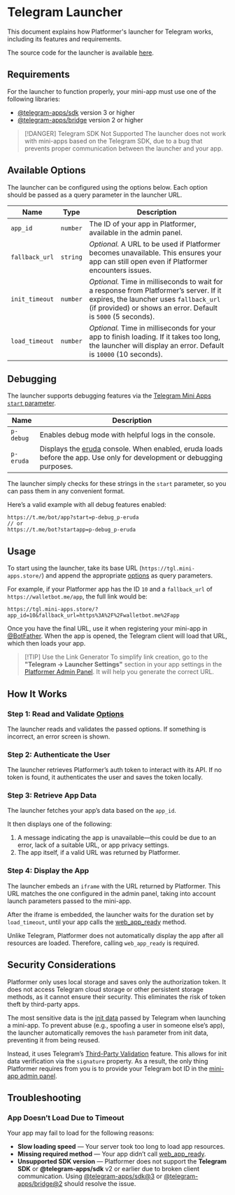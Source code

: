 # Telegram Launcher

This document explains how Platformer's launcher for Telegram works, including its features and requirements.

The source code for the launcher is
available [here](https://github.com/platformer-hq/platformer-monorepo/tree/master/apps/telegram-launcher).

## Requirements

For the launcher to function properly, your mini-app must use one of the following libraries:

* [@telegram-apps/sdk](https://docs.telegram-mini-apps.com/packages/telegram-apps-sdk/3-x) version 3 or higher
* [@telegram-apps/bridge](https://docs.telegram-mini-apps.com/packages/telegram-apps-bridge/2-x) version 2 or higher

> [!DANGER] Telegram SDK Not Supported
> The launcher does not work with mini-apps based on the Telegram SDK, due to a bug that prevents proper communication
> between the launcher and your app.

## Available Options

The launcher can be configured using the options below. Each option should be passed as a query parameter in the
launcher URL.

| Name           | Type     | Description                                                                                                                                                                                       |
|----------------|----------|---------------------------------------------------------------------------------------------------------------------------------------------------------------------------------------------------|
| `app_id`       | `number` | The ID of your app in Platformer, available in the admin panel.                                                                                                                                   |
| `fallback_url` | `string` | *Optional.* A URL to be used if Platformer becomes unavailable. This ensures your app can still open even if Platformer encounters issues.                                                        |
| `init_timeout` | `number` | *Optional.* Time in milliseconds to wait for a response from Platformer’s server. If it expires, the launcher uses `fallback_url` (if provided) or shows an error. Default is `5000` (5 seconds). |
| `load_timeout` | `number` | *Optional.* Time in milliseconds for your app to finish loading. If it takes too long, the launcher will display an error. Default is `10000` (10 seconds).                                       |

## Debugging

The launcher supports debugging features via the [Telegram Mini Apps
`start` parameter](https://docs.telegram-mini-apps.com/platform/start-parameter).

| Name      | Description                                                                                                                                             |
|-----------|---------------------------------------------------------------------------------------------------------------------------------------------------------|
| `p-debug` | Enables debug mode with helpful logs in the console.                                                                                                    |
| `p-eruda` | Displays the [eruda](http://npmjs.com/package/eruda) console. When enabled, eruda loads before the app. Use only for development or debugging purposes. |

The launcher simply checks for these strings in the `start` parameter, so you can pass them in any convenient format.

Here’s a valid example with all debug features enabled:

```
https://t.me/bot/app?start=p-debug_p-eruda
// or
https://t.me/bot?startapp=p-debug_p-eruda
```

## Usage

To start using the launcher, take its base URL (`https://tgl.mini-apps.store/`) and append the
appropriate [options](#available-options) as query parameters.

For example, if your Platformer app has the ID `10` and a `fallback_url` of `https://walletbot.me/app`, the full link
would be:

```
https://tgl.mini-apps.store/?app_id=10&fallback_url=https%3A%2F%2Fwalletbot.me%2Fapp
```

Once you have the final URL, use it when registering your mini-app in [@BotFather](https://t.me/botfather). When the app
is opened, the Telegram client will load that URL, which then loads your app.

> [!TIP] Use the Link Generator
> To simplify link creation, go to the **"Telegram → Launcher Settings"** section in your app settings in
> the [Platformer Admin Panel](https://t.me/platformer_robot/admin). It will help you generate the correct URL.

## How It Works

### Step 1: Read and Validate [Options](#available-options)

The launcher reads and validates the passed options. If something is incorrect, an error screen is shown.

### Step 2: Authenticate the User

The launcher retrieves Platformer’s auth token to interact with its API. If no token is found, it authenticates the user
and saves the token locally.

### Step 3: Retrieve App Data

The launcher fetches your app’s data based on the `app_id`.

It then displays one of the following:

1. A message indicating the app is unavailable—this could be due to an error, lack of a suitable URL, or app privacy
   settings.
2. The app itself, if a valid URL was returned by Platformer.

### Step 4: Display the App

The launcher embeds an `iframe` with the URL returned by Platformer. This URL matches the one configured in the admin
panel, taking into account launch parameters passed to the mini-app.

After the iframe is embedded, the launcher waits for the duration set by `load_timeout`, until your app calls
the [web\_app\_ready](https://docs.telegram-mini-apps.com/platform/methods#web-app-ready) method.

Unlike Telegram, Platformer does not automatically display the app after all resources are loaded. Therefore, calling
`web_app_ready` is required.

## Security Considerations

Platformer only uses local storage and saves only the authorization token. It does not access Telegram cloud storage or
other persistent storage methods, as it cannot ensure their security. This eliminates the risk of token theft by
third-party apps.

The most sensitive data is the [init data](https://docs.telegram-mini-apps.com/platform/init-data) passed by Telegram
when launching a mini-app. To prevent abuse (e.g., spoofing a user in someone else’s app), the launcher automatically
removes the `hash` parameter from init data, preventing it from being reused.

Instead, it uses
Telegram’s [Third-Party Validation](https://docs.telegram-mini-apps.com/platform/init-data#using-telegram-public-key)
feature. This allows for init data verification via the `signature` property. As a result, the only thing Platformer
requires from you is to provide your Telegram bot ID in the [mini-app admin panel](https://t.me/platformer_robot/admin).

## Troubleshooting

### App Doesn’t Load Due to Timeout

Your app may fail to load for the following reasons:

* **Slow loading speed** — Your server took too long to load app resources.
* **Missing required method** — Your app didn’t
  call [web\_app\_ready](https://docs.telegram-mini-apps.com/platform/methods#web-app-ready).
* **Unsupported SDK version** — Platformer does not support the **Telegram SDK** or **@telegram-apps/sdk** v2 or earlier
  due to broken client communication.
  Using [@telegram-apps/sdk@3](https://docs.telegram-mini-apps.com/packages/telegram-apps-sdk/3-x)
  or [@telegram-apps/bridge@2](https://docs.telegram-mini-apps.com/packages/telegram-apps-bridge/2-x) should resolve the
  issue.
